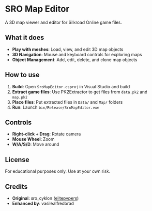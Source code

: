 # SRO Map Editor

A 3D map viewer and editor for Silkroad Online game files.

## What it does
- **Play with meshes**: Load, view, and edit 3D map objects
- **3D Navigation**: Mouse and keyboard controls for exploring maps
- **Object Management**: Add, edit, delete, and clone map objects

## How to use
1. **Build**: Open `SroMapEditor.csproj` in Visual Studio and build
2. **Extract game files**: Use PK2Extractor to get files from `data.pk2` and `map.pk2`
3. **Place files**: Put extracted files in `Data/` and `Map/` folders
4. **Run**: Launch `bin/Release/SroMapEditor.exe`

## Controls
- **Right-click + Drag**: Rotate camera
- **Mouse Wheel**: Zoom
- **W/A/S/D**: Move around

## License
For educational purposes only. Use at your own risk.

## Credits
- **Original**: sro_cyklon ([elitepvpers](https://www.elitepvpers.com/forum/silkroad-online/pserver-guides-releases/4245552-re-release-sro-map-editor.html))
- **Enhanced by**: vasilealfredbrad